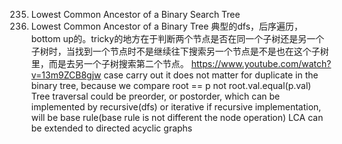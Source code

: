 235. Lowest Common Ancestor of a Binary Search Tree
236. Lowest Common Ancestor of a Binary Tree  典型的dfs，后序遍历，bottom up的。tricky的地方在于判断两个节点是否在同一个子树还是另一个子树时，当找到一个节点时不是继续往下搜索另一个节点是不是也在这个子树里，而是去另一个子树搜索第二个节点。
https://www.youtube.com/watch?v=13m9ZCB8gjw   case carry out 
it does not matter for duplicate in the binary tree, because we compare root == p not root.val.equal(p.val)
Tree traversal could be preorder, or postorder, which can be implemented by recursive(dfs) or iterative
if recursive implementation, will be base rule(base rule is not different the node operation)
LCA can be extended to directed acyclic graphs
